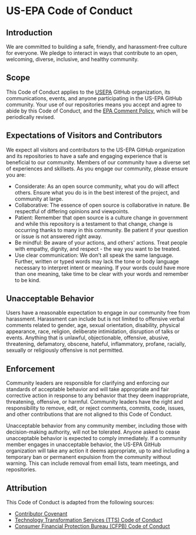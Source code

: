 # US-EPA Code of Conduct
## Introduction
We are committed to building a safe, friendly, and harassment-free culture for everyone. We pledge to interact in ways that contribute to an open, welcoming, diverse, inclusive, and healthy community.

## Scope
This Code of Conduct applies to the [USEPA](https://github.com/USEPA) GitHub organization, its communications, events, and anyone participating in the US-EPA GitHub community. Your use of our repositories means you accept and agree to abide by this Code of Conduct, and the [EPA Comment Policy,](https://www.epa.gov/web-policies-and-procedures/epa-comment-policy/) which will be periodically revised.

## Expectations of Visitors and Contributors
We expect all visitors and contributors to the US-EPA GitHub organization and its repositories to have a safe and engaging experience that is beneficial to our community. Members of our community have a diverse set of experiences and skillsets. As you engage our community, please ensure you are:
- Considerate: As an open source community, what you do will affect others. Ensure what you do is in the best interest of the project, and community at large.
- Collaborative: The essence of open source is collaborative in nature. Be respectful of differing opinions and viewpoints.
- Patient: Remember that open source is a culture change in government and while this repository is a testament to that change, change is occurring thanks to many in this community. Be patient if your question or issue is not answered right away. 
- Be mindful: Be aware of your actions, and others' actions. Treat people with empathy, dignity, and respect - the way you want to be treated.
- Use clear communication: We don’t all speak the same language. Further, written or typed words may lack the tone or body language necessary to interpret intent or meaning. If your words could have more than one meaning, take time to be clear with your words and remember to be kind.

## Unacceptable Behavior
Users have a reasonable expectation to engage in our community free from harassment. Harassment can include but is not limited to offensive verbal comments related to gender, age, sexual orientation, disability, physical appearance, race, religion, deliberate intimidation, disruption of talks or events. 
Anything that is unlawful, objectionable, offensive, abusive, threatening, defamatory, obscene, hateful, inflammatory, profane, racially, sexually or religiously offensive is not permitted.

## Enforcement
Community leaders are responsible for clarifying and enforcing our standards of acceptable behavior and will take appropriate and fair corrective action in response to any behavior that they deem inappropriate, threatening, offensive, or harmful. Community leaders have the right and responsibility to remove, edit, or reject comments, commits, code, issues, and other contributions that are not aligned to this Code of Conduct.

Unacceptable behavior from any community member, including those with decision-making authority, will not be tolerated. Anyone asked to cease unacceptable behavior is expected to comply immediately. If a community member engages in unacceptable behavior, the US-EPA GitHub organization will take any action it deems appropriate, up to and including a temporary ban or permanent expulsion from the community without warning. This can include removal from email lists, team meetings, and repositories.

## Attribution
This Code of Conduct is adapted from the following sources:
- [Contributor Covenant](https://www.contributor-covenant.org/)
- [Technology Transformation Services (TTS) Code of Conduct](https://18f.gsa.gov/code-of-conduct/)
- [Consumer Financial Protection Bureau (CFPB) Code of Conduct](https://github.com/cfpb/consumerfinance.gov/blob/main/CODE_OF_CONDUCT.md)